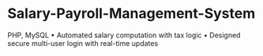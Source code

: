 # Salary-Payroll-Management-System
PHP, MySQL • Automated salary computation with tax logic • Designed secure multi-user login with real-time updates
